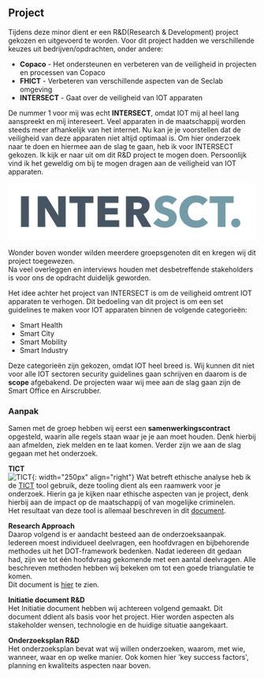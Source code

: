 ## Project
Tijdens deze minor dient er een R&D(Research & Development) project gekozen en uitgevoerd te worden. Voor dit project
hadden we verschillende keuzes uit bedrijven/opdrachten, onder andere:
- **Copaco** - Het ondersteunen en verbeteren van de veiligheid in projecten en processen van Copaco
- **FHICT** - Verbeteren van verschillende aspecten van de Seclab omgeving
- **INTERSECT** - Gaat over de veiligheid van IOT apparaten

De nummer 1 voor mij was echt **INTERSECT**, omdat IOT mij al heel lang aanspreekt en mij intereseert. 
Veel apparaten in de maatschappij worden steeds meer afhankelijk van het internet. Nu kan je je voorstellen dat de veiligheid van deze
apparaten niet altijd optimaal is. Om hier onderzoek naar te doen en hiermee aan de slag te gaan, heb ik voor INTERSECT gekozen.
Ik kijk er naar uit om dit R&D project te mogen doen. Persoonlijk vind ik het geweldig om bij te mogen dragen aan de veiligheid van IOT apparaten.

<img src="../images/INTERSECT.PNG" alt="INTERSECT" class="INTERSECT">

Wonder boven wonder wilden meerdere groepsgenoten dit en kregen wij dit project toegewezen. <br/> 
Na veel overleggen en interviews houden met desbetreffende stakeholders is voor ons de opdracht duidelijk geworden. 

Het idee achter het project van INTERSECT is om de veiligheid omtrent IOT apparaten te verhogen.
Dit bedoeling van dit project is om een set guidelines te maken voor IOT apparaten binnen de volgende categorieën:
- Smart Health
- Smart City
- Smart Mobility
- Smart Industry

Deze categorieën zijn gekozen, omdat IOT heel breed is. Wij kunnen dit niet voor alle IOT sectoren security guidelines gaan schrijven en daarom is de **scope** afgebakend.
De projecten waar wij mee aan de slag gaan zijn de Smart Office en Airscrubber.

### Aanpak
Samen met de groep hebben wij eerst een **samenwerkingscontract** opgesteld, waarin alle regels staan waar je je aan moet houden.
Denk hierbij aan afmelden, ziek melden en te laat komen. Verder zijn we aan de slag gegaan met het onderzoek.

**TICT** <br />
![TICT](https://tict.io/images/tict-logo.png){: width="250px" align="right"}
Wat betreft ethische analyse heb ik de [TICT](https://tict.io/) tool gebruik, deze tooling dient als een raamwerk voor je onderzoek. Hierin ga je kijken naar ethische aspecten van je project, denk hierbij aan de impact op de maatschappij of van mogelijke criminelen. <br>
Het resultaat van deze tool is allemaal beschreven in dit
<a href="../files/TvH_TICT.pdf" download>document</a>.

**Research Approach** <br />
Daarop volgend is er aandacht besteed aan de onderzoeksaanpak. Iedereen moest individueel deelvragen, een hoofdvragen en bijbehorende methodes uit het DOT-framework bedenken.
Nadat iedereen dit gedaan had, zijn we tot één hoofdvraag gekomende met een aantal deelvragen. Alle beschreven methoden hebben wij bekeken om tot een goede triangulatie te komen.<br/>
Dit document is <a href="../files/TvH_Research_Approach.docx" download>hier</a> te zien.

**Initiatie document R&D** <br />
Het <a class="downloadlink" onClick="passwd('../files/Phase1.docs','Phase 1')">Initiatie document</a>
  hebben wij achtereen volgend gemaakt. Dit document ddient als basis voor het project. Hier worden aspecten als stakeholder wensen, technologie en de huidige situatie aangekaart.

**Onderzoeksplan R&D** <br />
Het <a class="downloadlink" onClick="downloadURI('../files/Research-plan.docx','Research plan')">onderzoeksplan</a> bevat wat wij willen onderzoeken, waarom, met wie, wanneer, waar en op welke manier. Ook komen hier
'key success factors', planning en kwaliteits aspecten naar boven.



